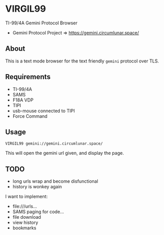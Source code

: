 # VIRGIL99

TI-99/4A Gemini Protocol Browser

* Gemini Protocol Project => https://gemini.circumlunar.space/

## About

This is a text mode browser for the text friendly `gemini` protocol over TLS. 

## Requirements

* TI-99/4A
* SAMS
* F18A VDP
* TIPI
* usb-mouse connected to TIPI
* Force Command

## Usage

```
VIRGIL99 gemini://gemini.circumlunar.space/
```

This will open the gemini url given, and display the page.

## TODO

* long urls wrap and become disfunctional
* history is wonkey again

I want to implement:

* file:///urls... 
* SAMS paging for code... 
* file download
* view history
* bookmarks

